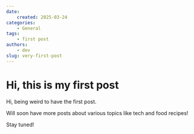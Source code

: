 ```yaml
---
date:
    created: 2025-03-24
categories:
    - General
tags:
    - first post
authors:
    - dev
slug: very-first-post
---
```


# Hi, this is my first post

Hi, being weird to have the first post.

<!-- more -->

Will soon have more posts about various topics like tech and food recipes!

Stay tuned!